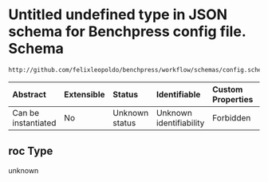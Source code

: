 # Untitled undefined type in JSON schema for Benchpress config file. Schema

```txt
http://github.com/felixleopoldo/benchpress/workflow/schemas/config.schema.json#/properties/benchmark_setup/properties/evaluation/examples/0/roc
```



| Abstract            | Extensible | Status         | Identifiable            | Custom Properties | Additional Properties | Access Restrictions | Defined In                                                       |
| :------------------ | :--------- | :------------- | :---------------------- | :---------------- | :-------------------- | :------------------ | :--------------------------------------------------------------- |
| Can be instantiated | No         | Unknown status | Unknown identifiability | Forbidden         | Allowed               | none                | [config.schema.json*](config.schema.json "open original schema") |

## roc Type

unknown
